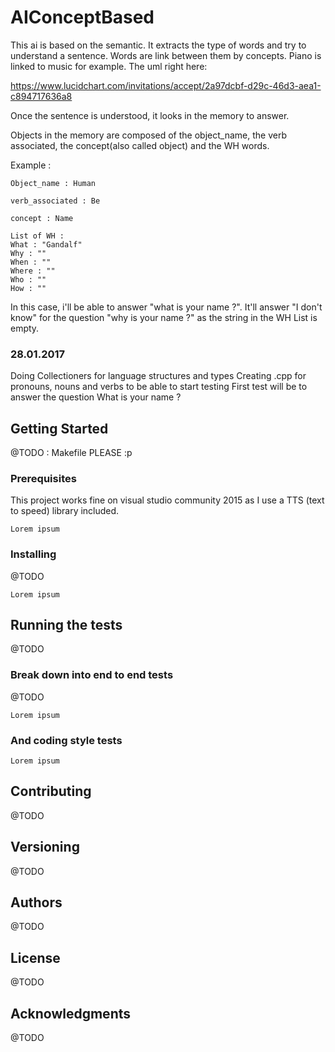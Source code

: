 # AIConceptBased

This ai is based on the semantic. It extracts the type of words and try to understand a sentence. Words are link between them by concepts. Piano is linked to music for example.
The uml right here: 

https://www.lucidchart.com/invitations/accept/2a97dcbf-d29c-46d3-aea1-c894717636a8

Once the sentence is understood, it looks in the memory to answer. 

Objects in the memory are composed of the object_name, the verb associated, the concept(also called object) and the WH words.

Example :
```
Object_name : Human

verb_associated : Be

concept : Name

List of WH :
What : "Gandalf"
Why : ""
When : ""
Where : ""
Who : ""
How : ""
```

In this case, i'll be able to answer "what is your name ?". It'll answer "I don't know" for the question "why is your name ?" as the string in the WH List is empty.

### 28.01.2017 
Doing Collectioners for language structures and types 
Creating .cpp for pronouns, nouns and verbs to be able to start testing
First test will be to answer the question What is your name ?



## Getting Started

@TODO : Makefile PLEASE :p

### Prerequisites

This project works fine on visual studio community 2015 as I use a TTS (text to speed) library included.

```
Lorem ipsum
```

### Installing

@TODO

```
Lorem ipsum
```


## Running the tests

@TODO

### Break down into end to end tests

@TODO

```
Lorem ipsum
```

### And coding style tests



```
Lorem ipsum
```


## Contributing

@TODO

## Versioning

@TODO

## Authors

@TODO

## License

@TODO

## Acknowledgments

@TODO
